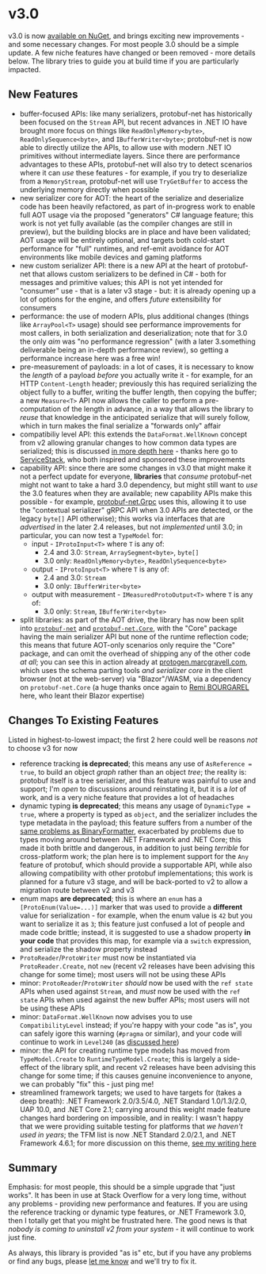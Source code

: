 # v3.0

v3.0 is now [available on NuGet](https://www.nuget.org/packages/protobuf-net/), and brings exciting new improvements - and some necessary changes. For most people 3.0 should be
a simple update. A few niche features have changed or been removed - more details below. The library tries to guide you at build time if you are particularly impacted.

## New Features

- buffer-focused APIs: like many serializers, protobuf-net has historically been focused on the `Stream` API, but recent advances in .NET IO have brought more
  focus on things like `ReadOnlyMemory<byte>`, `ReadOnlySequence<byte>`, and `IBufferWriter<byte>`; protobuf-net is now able to directly utilize the APIs, to allow use
  with modern .NET IO primitives without intermediate layers. Since there are performance advantages to these APIs, protobuf-net will also try to detect scenarios where
  it can *use* these features - for example, if you try to deserialize from a `MemoryStream`, protobuf-net will use `TryGetBuffer` to access the underlying memory
  directly when possible
- new serializer core for AOT: the heart of the serialize and deserialize code has been heavily refactored, as part of in-progress work to enable full AOT usage via the proposed
  "generators" C# language feature; this work is not yet fully available (as the compiler changes are still in preview), but the building blocks are in place and have
  been validated; AOT usage will be entirely optional, and targets both cold-start performance for "full" runtimes, and ref-emit avoidance for AOT environments like mobile
  devices and gaming platforms
- new custom serializer API: there is a new API at the heart of protobuf-net that allows custom serializers to be defined in C# - both for messages and primitive values; this
  API is not yet intended for "consumer" use - that is a later v3 stage - but: it is already opening up a lot of options for the engine, and offers *future* extensibility for
  consumers
- performance: the use of modern APIs, plus additional changes (things like `ArrayPool<T>` usage) should see performance improvements for most callers, in both
  serialization and deserialization; note that for 3.0 the only *aim* was "no performance regression" (with a later 3.something deliverable being an in-depth
  performance review), so getting a performance increase here was a free win!
- pre-measurement of payloads: in a lot of cases, it is necessary to know the *length* of a payload *before* you actually write it - for example, for an HTTP `Content-Length`
  header; previously this has required serializing the object fully to a buffer, writing the buffer length, then copying the buffer; a new `Measure<T>` API now allows
  the caller to perform a pre-computation of the length in advance, in a way that allows the library to *reuse* that knowledge in the anticipated serialize that will surely
  follow, which in turn makes the final serialize a "forwards only" affair
- compatibiliy level API: this extends the `DataFormat.WellKnown` concept from v2 allowing granular changes to how common data types are serialized;
  this is discussed [in more depth here](https://protobuf-net.github.io/protobuf-net/compatibilitylevel) - thanks here go to [ServiceStack](https://servicestack.net/), who
  both inspired and sponsored these improvements
- capability API: since there are some changes in v3.0 that might make it not a perfect update for everyone, **libraries** that *consume* protobuf-net might not want to take
  a hard 3.0 dependency, but might still want to *use* the 3.0 features when they are available; new capability APIs make this possible - for example,
  [protobuf-net.Grpc](https://www.nuget.org/packages/protobuf-net.Grpc/) uses this, allowing it to use the "contextual serializer" gRPC API when 3.0 APIs are detected,
  or the legacy `byte[]` API otherwise); this works via interfaces that are
  *advertised* in the later 2.4 releases, but not *implemented* until 3.0; in particular, you can now test a `TypeModel` for:
    - input - `IProtoInput<T>` where `T` is any of:
      - 2.4 and 3.0: `Stream`, `ArraySegment<byte>`, `byte[]`
      - 3.0 only: `ReadOnlyMemory<byte>`, `ReadOnlySequence<byte>`
    - output - `IProtoInput<T>` where `T` is any of:
      - 2.4 and 3.0: `Stream`
      - 3.0 only: `IBufferWriter<byte>`
    - output with measurement - `IMeasuredProtoOutput<T>` where `T` is any of:
      - 3.0 only: `Stream`, `IBufferWriter<byte>`
- split libraries: as part of the AOT drive, the library has now been split into [`protobuf-net`](https://www.nuget.org/packages/protobuf-net)
  and [`protobuf-net.Core`](https://www.nuget.org/packages/protobuf-net.Core/), with the "Core" package having the main serializer API but none of the runtime reflection
  code; this means that future AOT-only scenarios only require the "Core" package, and can omit the overhead of shipping any of the other code *at all*; you can see
  this in action already at [protogen.marcgravell.com](https://protogen.marcgravell.com/), which uses the schema parting tools *and serializer core* in the client browser
  (not at the web-server) via "Blazor"/WASM, via a dependency on `protobuf-net.Core` (a huge thanks once again to [Remi BOURGAREL](https://github.com/RemiBou) here, who leant
  their Blazor expertise)

## Changes To Existing Features

Listed in highest-to-lowest impact; the first 2 here could well be reasons *not* to choose v3 for now

- reference tracking **is deprecated**; this means any use of `AsReference = true`, to build an object *graph* rather than an object *tree*; the reality is: protobuf itself is a tree serializer, and this feature was painful
  to use and support; I'm *open* to discussions around reinstating it, but it is a *lot* of work, and is a very niche feature that provides a lot of headaches
- dynamic typing **is deprecated**; this means any usage of `DynamicType = true`, where a property is typed as `object`, and the serializer includes the type metadata in the payload; this feature suffers from a number of
  the [same problems as BinaryFormatter](https://blog.marcgravell.com/2020/03/why-do-i-rag-on-binaryformatter.html), exacerbated by problems due to types moving around between .NET Framework and .NET Core; this made it both brittle and
  dangerous, in addition to just being *terrible* for cross-platform work; the plan here is to implement support for the `Any` feature of protobuf, which should provide a
  supportable API, while also allowing compatibility with other protobuf implementations; this work is planned for a future v3 stage, and will be back-ported to v2 to allow a migration route between v2 and v3
- enum maps **are deprecated**; this is where an `enum` has a `[ProtoEnum(Value=...)]` marker that was used to provide a **different** value for serialization - for example, when the enum value is `42` but you want to serialize it as `3`; 
  this feature just confused a lot of people and made code brittle; instead, it is suggested to use a shadow property **in your code** that provides this map, for example via a `switch` expression, and serialize the shadow property instead
- `ProtoReader`/`ProtoWriter` must now be instantiated via `ProtoReader.Create`, not `new` (recent v2 releases have been advising this change for some time); most users will not be using these APIs
- minor: `ProtoReader`/`ProtoWriter` *should* now be used with the `ref state` APIs when used against `Stream`, and *must* now be used with the `ref state` APIs when used against the new buffer APIs; most users will not be using these APIs
- minor: `DataFormat.WellKnown` now advises you to use `CompatibilityLevel` instead; if you're happy with your code "as is", you can safely igore this warning (`#pragma` or similar),
  and your code will continue to work in `Level240` (as [discussed here](https://protobuf-net.github.io/protobuf-net/compatibilitylevel))
- minor: the API for creating runtime type models has moved from `TypeModel.Create` to `RuntimeTypeModel.Create`; this is largely a side-effect of the library split, and recent
  v2 releases have been advising this change for some time; if this causes genuine inconvenience to anyone, we can probably "fix" this - just ping me!
- streamlined framework targets; we used to have targets for (takes a deep breath): .NET Framework 2.0/3.5/4.0, .NET Standard 1.0/1.3/2.0, UAP 10.0, and .NET Core 2.1; carrying around this weight made feature changes hard bordering on
  impossible, and in reality: I wasn't happy that we were providing suitable testing for platforms that *we haven't used in years*; the TFM list is now .NET Standard 2.0/2.1, and .NET Framework 4.6.1; for more discussion on this theme,
  [see my writing here](https://blog.marcgravell.com/2020/01/net-core-net-5-exodus-of-net-framework.html)

## Summary

Emphasis: for most people, this should be a simple upgrade that "just works". It has been in use at Stack Overflow for a very long time, without any problems - providing new performance and features. If you are using the reference tracking
or dynamic type features, or .NET Framework 3.0, then I totally get that you might be frustrated here. The good news is that *nobody is coming to uninstall v2 from your system* - it will continue to work just fine.

As always, this library is provided "as is" etc, but if you have any problems or find any bugs, please [let me know](https://github.com/protobuf-net/protobuf-net/issues) and we'll try to fix it.